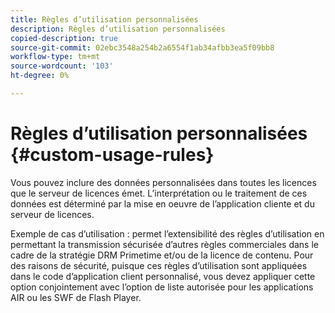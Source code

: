 ```yaml
---
title: Règles d’utilisation personnalisées
description: Règles d’utilisation personnalisées
copied-description: true
source-git-commit: 02ebc3548a254b2a6554f1ab34afbb3ea5f09bb8
workflow-type: tm+mt
source-wordcount: '103'
ht-degree: 0%

---
```


# Règles d’utilisation personnalisées {#custom-usage-rules}

Vous pouvez inclure des données personnalisées dans toutes les licences que le serveur de licences émet. L’interprétation ou le traitement de ces données est déterminé par la mise en oeuvre de l’application cliente et du serveur de licences.

Exemple de cas d’utilisation : permet l’extensibilité des règles d’utilisation en permettant la transmission sécurisée d’autres règles commerciales dans le cadre de la stratégie DRM Primetime et/ou de la licence de contenu. Pour des raisons de sécurité, puisque ces règles d’utilisation sont appliquées dans le code d’application client personnalisé, vous devez appliquer cette option conjointement avec l’option de liste autorisée pour les applications AIR ou les SWF de Flash Player.
